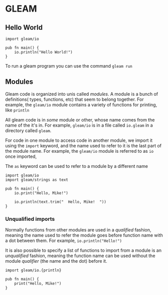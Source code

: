 # GLEAM

## Hello World

```gleam
import gleam/io

pub fn main() {
    io.println("Hello World!")
}
```

To run a gleam program you can use the command `gleam run`

## Modules

Gleam code is organized into unis called _modules_. A module is a bunch of definitions( types, functions, etc) that seem to belong together. For example, the `gleam/io` module contains a variety of functions for printing, like `println`

All gleam code is in _some_ module or other, whose name comes from the name of the it's in. For example, `gleam/io` is in a file called `io.gleam` in a directory called `gleam`.

For code in one module to access code in another module, we import it using the `import` keyword, and the name used to refer to it is the last part of the module name. For example, the `gleam/io` module is referred to as `io` once imported,

The `as` keyword can be used to refer to a module by a different name

```gleam
import gleam/io
import gleam/strings as text

pub fn main() {
    io.print("Hello, Mike!")

    io.println(text.trim("  Hello, Mike!  "))
}
```

### Unqualified imports

Normally functions from other modules are used in a _qualified_ fashion, meaning the name used to refer the module goes before function name with a dot between them. For example, `io.println("Hello!")`

It is also possible to specify a list of functions to import from a module is an _unqualified_ fashion, meaning the function name can be used without the module _qualifier_ (the name and the dot) before it.

```gleam
import gleam/io.{println}

pub fn main() {
    print("Hello, Mike!")
}
```
